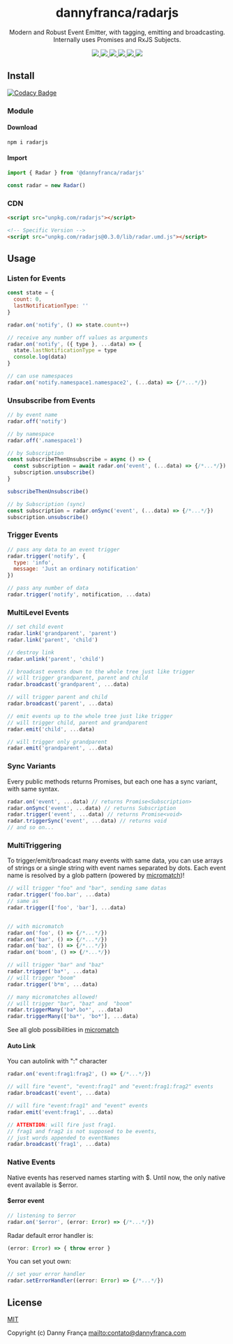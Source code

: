 <h1 align="center">dannyfranca/radarjs</h1>
<p align="center">Modern and Robust Event Emitter, with tagging, emitting and broadcasting. Internally uses Promises and RxJS Subjects.</p>
<p align="center">

<a href="https://npmjs.com/package/@dannyfranca/radarjs" target="_blank">
    <img src="https://img.shields.io/npm/dt/@dannyfranca/radarjs.svg?style=flat-square&logo=npm" />
</a>

<a href="https://npmjs.com/package/@dannyfranca/radarjs" target="_blank">
    <img src="https://img.shields.io/npm/v/@dannyfranca/radarjs/latest.svg?style=flat-square&logo=npm" />
</a>

<a href="https://travis-ci.com/dannyfranca/radarjs" target="_blank">
    <img src="https://img.shields.io/travis/dannyfranca/radarjs?style=flat-square&logo=travis" />
</a>

<a href="https://codecov.io/gh/dannyfranca/radarjs" target="_blank">
    <img src="https://img.shields.io/codecov/c/github/dannyfranca/radarjs?style=flat-square&logo=codecov" />
</a>

<a href="https://david-dm.org/dannyfranca/radarjs" target="_blank">
    <img src="https://david-dm.org/dannyfranca/radarjs/status.svg?style=flat-square" />
</a>

<a href="https://www.codacy.com/manual/dannyfranca/radarjs" target="_blank">
    <img src="https://img.shields.io/codacy/grade/addca1007fb044c3a994c7e0ec504092?style=flat-square&logo=codacy" />
</a>

</p>

## Install

[![Codacy Badge](https://api.codacy.com/project/badge/Grade/3d72c3f610ce42f4807566929c6a9660)](https://app.codacy.com/manual/dannyfranca/radarjs?utm_source=github.com&utm_medium=referral&utm_content=dannyfranca/radarjs&utm_campaign=Badge_Grade_Dashboard)

### Module

#### Download

```bash
npm i radarjs
```

#### Import

```js
import { Radar } from '@dannyfranca/radarjs'

const radar = new Radar()
```

### CDN

```html
<script src="unpkg.com/radarjs"></script>

<!-- Specific Version -->
<script src="unpkg.com/radarjs@0.3.0/lib/radar.umd.js"></script>
```

## Usage

### Listen for Events

```js
const state = {
  count: 0,
  lastNotificationType: ''
}

radar.on('notify', () => state.count++)

// receive any number off values as arguments
radar.on('notify', ({ type }, ...data) => {
  state.lastNotificationType = type
  console.log(data)
}

// can use namespaces
radar.on('notify.namespace1.namespace2', (...data) => {/*...*/})
```

### Unsubscribe from Events

```js
// by event name
radar.off('notify')

// by namespace
radar.off('.namespace1')

// by Subscription
const subscribeThenUnsubscribe = async () => {
  const subscription = await radar.on('event', (...data) => {/*...*/})
  subscription.unsubscribe()
}

subscribeThenUnsubscribe()

// by Subscription (sync)
const subscription = radar.onSync('event', (...data) => {/*...*/})
subscription.unsubscribe()
```

### Trigger Events

```js
// pass any data to an event trigger
radar.trigger('notify', {
  type: 'info',
  message: 'Just an ordinary notification'
})

// pass any number of data
radar.trigger('notify', notification, ...data)
```

### MultiLevel Events

```js
// set child event
radar.link('grandparent', 'parent')
radar.link('parent', 'child')

// destroy link
radar.unlink('parent', 'child')

// broadcast events down to the whole tree just like trigger
// will trigger grandparent, parent and child
radar.broadcast('grandparent', ...data)

// will trigger parent and child
radar.broadcast('parent', ...data)

// emit events up to the whole tree just like trigger
// will trigger child, parent and grandparent
radar.emit('child', ...data)

// will trigger only grandparent
radar.emit('grandparent', ...data)
```

### Sync Variants

Every public methods returns Promises, but each one has a sync variant, with same syntax.

```js
radar.on('event', ...data) // returns Promise<Subscription>
radar.onSync('event', ...data) // returns Subscription
radar.trigger('event', ...data) // returns Promise<void>
radar.triggerSync('event', ...data) // returns void
// and so on...
```

### MultiTriggering

To trigger/emit/broadcast many events with same data, you can use arrays of strings or a single string with event names separated by dots. Each event name is resolved by a glob pattern (powered by [micromatch](https://github.com/micromatch/micromatch))!

```js
// will trigger "foo" and "bar", sending same datas
radar.trigger('foo.bar', ...data)
// same as
radar.trigger(['foo', 'bar'], ...data)


// with micromatch
radar.on('foo', () => {/*...*/})
radar.on('bar', () => {/*...*/})
radar.on('baz', () => {/*...*/})
radar.on('boom', () => {/*...*/})

// will trigger "bar" and "baz"
radar.trigger('ba*', ...data) 
// will trigger "boom"
radar.trigger('b*m', ...data)

// many micromatches allowed!
// will trigger "bar", "baz" and  "boom"
radar.triggerMany('ba*.bo*', ...data)
radar.triggerMany(['ba*', 'bo*'], ...data)
```

See all glob possibilities in [micromatch](https://github.com/micromatch/micromatch)

#### Auto Link

You can autolink with ":" character

```js
radar.on('event:frag1:frag2', () => {/*...*/})

// will fire "event", "event:frag1" and "event:frag1:frag2" events
radar.broadcast('event', ...data)

// will fire "event:frag1" and "event" events
radar.emit('event:frag1', ...data)

// ATTENTION: will fire just frag1.
// frag1 and frag2 is not supposed to be events,
// just words appended to eventNames
radar.broadcast('frag1', ...data)
```

### Native Events

Native events has reserved names starting with $. Until now, the only native event available is $error.

#### $error event

```typescript
// listening to $error
radar.on('$error', (error: Error) => {/*...*/})
```

Radar default error handler is:

```typescript
(error: Error) => { throw error }
```

You can set yout own:

```typescript
// set your error handler
radar.setErrorHandler((error: Error) => {/*...*/})
```

## License

[MIT](./LICENSE)

Copyright (c) Danny França <mailto:contato@dannyfranca.com>
